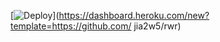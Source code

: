 

[![Deploy](https://www.herokucdn.com/deploy/button.png)](https://dashboard.heroku.com/new?template=https://github.com/ jia2w5/rwr)


